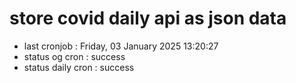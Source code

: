 # store covid daily api as json data

- last cronjob : Friday, 03 January 2025 13:20:27
- status og cron : success
- status daily cron : success
      
      
